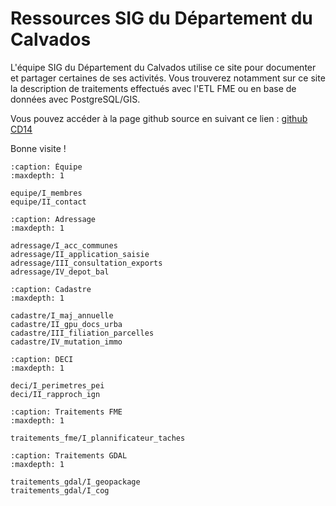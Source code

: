 # Ressources SIG du Département du Calvados


L'équipe SIG du Département du Calvados utilise ce site pour documenter et partager certaines de ses activités. Vous trouverez notamment sur ce site la description de traitements effectués avec l'ETL FME ou en base de données avec PostgreSQL/GIS.

Vous pouvez accéder à la page github source en suivant ce lien : [github CD14](https://github.com/sig14/sig14.github.io/)

Bonne visite !


```{toctree}
:caption: Équipe
:maxdepth: 1

equipe/I_membres
equipe/II_contact
```


```{toctree}
:caption: Adressage
:maxdepth: 1

adressage/I_acc_communes
adressage/II_application_saisie
adressage/III_consultation_exports
adressage/IV_depot_bal
```


```{toctree}
:caption: Cadastre
:maxdepth: 1

cadastre/I_maj_annuelle
cadastre/II_gpu_docs_urba
cadastre/III_filiation_parcelles
cadastre/IV_mutation_immo
```

```{toctree}
:caption: DECI 
:maxdepth: 1

deci/I_perimetres_pei
deci/II_rapproch_ign
```

```{toctree}
:caption: Traitements FME
:maxdepth: 1

traitements_fme/I_plannificateur_taches
```


```{toctree}
:caption: Traitements GDAL
:maxdepth: 1

traitements_gdal/I_geopackage
traitements_gdal/I_cog
```

